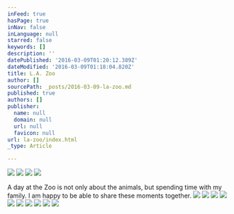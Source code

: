 ```yaml
---
inFeed: true
hasPage: true
inNav: false
inLanguage: null
starred: false
keywords: []
description: ''
datePublished: '2016-03-09T01:20:12.389Z'
dateModified: '2016-03-09T01:18:04.820Z'
title: L.A. Zoo
author: []
sourcePath: _posts/2016-03-09-la-zoo.md
published: true
authors: []
publisher:
  name: null
  domain: null
  url: null
  favicon: null
url: la-zoo/index.html
_type: Article

---
```

![](https://the-grid-user-content.s3-us-west-2.amazonaws.com/c4e87e92-15b2-4ee9-bc75-03377c00f34f.jpg)
![](https://the-grid-user-content.s3-us-west-2.amazonaws.com/fa5a1307-f29a-44ed-9415-065a14212951.jpg)
![](https://the-grid-user-content.s3-us-west-2.amazonaws.com/38ee7910-aee1-49d4-9725-859471edd4b5.jpg)
![](https://the-grid-user-content.s3-us-west-2.amazonaws.com/f8a9e633-e501-4421-ae9f-0fabc71aecb0.jpg)

A day at the Zoo is not only about the animals, but spending time with my family. I am happy to be able to share these moments together. ![](https://the-grid-user-content.s3-us-west-2.amazonaws.com/13ab7598-04e2-4a6f-882c-568757e00f22.jpg)
![](https://the-grid-user-content.s3-us-west-2.amazonaws.com/50ac86d7-b2c5-49b8-aada-b5ae861d2235.jpg)
![](https://the-grid-user-content.s3-us-west-2.amazonaws.com/6377662b-a7f9-4f6f-a717-2ecbe3ac6b48.jpg)
![](https://the-grid-user-content.s3-us-west-2.amazonaws.com/7822aa00-a002-479a-a477-f4abb924a941.jpg)
![](https://the-grid-user-content.s3-us-west-2.amazonaws.com/789396a4-1dec-47cc-85f3-0b2c7f240c9e.jpg)
![](https://the-grid-user-content.s3-us-west-2.amazonaws.com/c40fa7b1-26bc-413a-809d-d1ee8ff9e7d4.jpg)
![](https://the-grid-user-content.s3-us-west-2.amazonaws.com/660bcc36-248c-4d10-bb5f-c607d1911d89.jpg)
![](https://the-grid-user-content.s3-us-west-2.amazonaws.com/d2d27f79-c608-40b6-ade7-9b02690febb8.jpg)
![](https://the-grid-user-content.s3-us-west-2.amazonaws.com/3edd3ceb-4aac-447f-990e-7ee37e25f7f8.jpg)
![](https://the-grid-user-content.s3-us-west-2.amazonaws.com/e3f39943-f03a-42fa-8994-6eb30ad99d19.jpg)